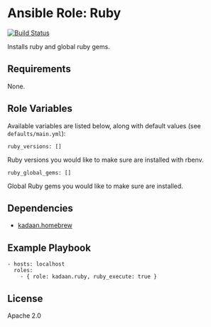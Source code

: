 # Ansible Role: Ruby

[![Build Status](https://travis-ci.com/kadaan/ansible-role-ruby.svg?branch=master)](https://travis-ci.com/kadaan/ansible-role-ruby)

Installs ruby and global ruby gems.

## Requirements

None.

## Role Variables

Available variables are listed below, along with default values (see `defaults/main.yml`):

    ruby_versions: []

Ruby versions you would like to make sure are installed with rbenv.

    ruby_global_gems: []

Global Ruby gems you would like to make sure are installed.

## Dependencies

  - [kadaan.homebrew](https://galaxy.ansible.com/kadaan/homebrew/)

## Example Playbook

    - hosts: localhost
      roles:
        - { role: kadaan.ruby, ruby_execute: true }

## License

Apache 2.0
